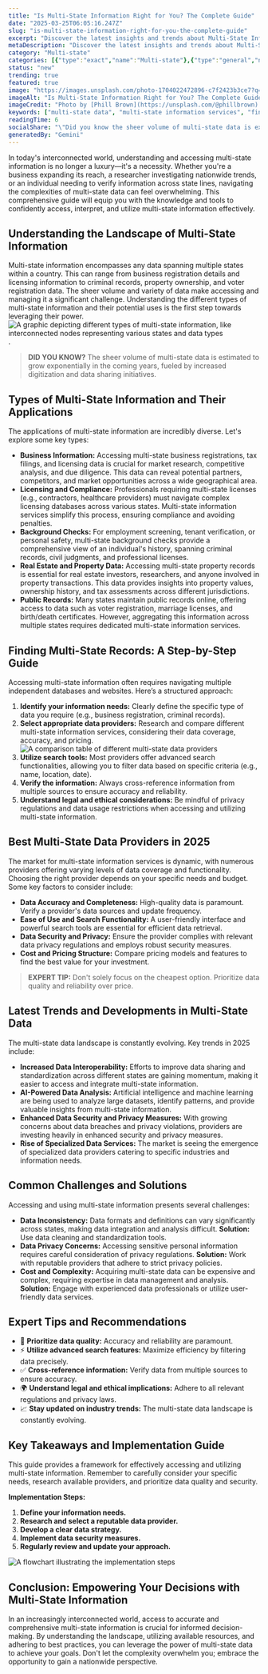 ```yaml
---
title: "Is Multi-State Information Right for You? The Complete Guide"
date: "2025-03-25T06:05:16.247Z"
slug: "is-multi-state-information-right-for-you-the-complete-guide"
excerpt: "Discover the latest insights and trends about Multi-State Information. This comprehensive guide covers everything you need to know about Multi-State Information in 2025."
metaDescription: "Discover the latest insights and trends about Multi-State Information. This comprehensive guide covers everything you need to know about Multi-State Inform..."
category: "Multi-state"
categories: [{"type":"exact","name":"Multi-state"},{"type":"general","name":"Data Management"},{"type":"medium","name":"Database Systems"},{"type":"specific","name":"Distributed Databases"},{"type":"niche","name":"Sharding Strategies"}]
status: "new"
trending: true
featured: true
image: "https://images.unsplash.com/photo-1704022472896-c7f2423b3ce7?q=85&w=1200&fit=max&fm=webp&auto=compress"
imageAlt: "Is Multi-State Information Right for You? The Complete Guide"
imageCredit: "Photo by [Phill Brown](https://unsplash.com/@phillbrown) on Unsplash"
keywords: ["multi-state data", "multi-state information services", "find multi-state records", "multi-state business information", "how to access multi-state records", "multi-state background check services", "multi-state licensing information", "best multi-state data providers", "multi-state database access", "cost of multi-state data search"]
readingTime: 6
socialShare: "\"Did you know the sheer volume of multi-state data is exploding?  Mastering its access is no longer optional—it's the key to unlocking nationwide opportunities.\""
generatedBy: "Gemini"
---
```




In today's interconnected world, understanding and accessing multi-state information is no longer a luxury—it's a necessity. Whether you're a business expanding its reach, a researcher investigating nationwide trends, or an individual needing to verify information across state lines, navigating the complexities of multi-state data can feel overwhelming. This comprehensive guide will equip you with the knowledge and tools to confidently access, interpret, and utilize multi-state information effectively.

## Understanding the Landscape of Multi-State Information

Multi-state information encompasses any data spanning multiple states within a country.  This can range from business registration details and licensing information to criminal records, property ownership, and voter registration data.  The sheer volume and variety of data make accessing and managing it a significant challenge.  Understanding the different types of multi-state information and their potential uses is the first step towards leveraging their power. ![A graphic depicting different types of multi-state information, like interconnected nodes representing various states and data types](https://images.unsplash.com/photo-1496144300411-8dd31ce145ba?q=85&w=1200&fit=max&fm=webp&auto=compress).

> **DID YOU KNOW?** The sheer volume of multi-state data is estimated to grow exponentially in the coming years, fueled by increased digitization and data sharing initiatives.

## Types of Multi-State Information and Their Applications

The applications of multi-state information are incredibly diverse. Let's explore some key types:

* **Business Information:**  Accessing multi-state business registrations, tax filings, and licensing data is crucial for market research, competitive analysis, and due diligence.  This data can reveal potential partners, competitors, and market opportunities across a wide geographical area.
* **Licensing and Compliance:** Professionals requiring multi-state licenses (e.g., contractors, healthcare providers) must navigate complex licensing databases across various states. Multi-state information services simplify this process, ensuring compliance and avoiding penalties.
* **Background Checks:**  For employment screening, tenant verification, or personal safety, multi-state background checks provide a comprehensive view of an individual's history, spanning criminal records, civil judgments, and professional licenses.
* **Real Estate and Property Data:** Accessing multi-state property records is essential for real estate investors, researchers, and anyone involved in property transactions.  This data provides insights into property values, ownership history, and tax assessments across different jurisdictions.
* **Public Records:** Many states maintain public records online, offering access to data such as voter registration, marriage licenses, and birth/death certificates. However, aggregating this information across multiple states requires dedicated multi-state information services.

## Finding Multi-State Records: A Step-by-Step Guide

Accessing multi-state information often requires navigating multiple independent databases and websites.  Here’s a structured approach:

1. **Identify your information needs:**  Clearly define the specific type of data you require (e.g., business registration, criminal records).
2. **Select appropriate data providers:** Research and compare different multi-state information services, considering their data coverage, accuracy, and pricing. ![A comparison table of different multi-state data providers](https://images.unsplash.com/photo-1704022472896-c7f2423b3ce7?q=85&w=1200&fit=max&fm=webp&auto=compress)
3. **Utilize search tools:** Most providers offer advanced search functionalities, allowing you to filter data based on specific criteria (e.g., name, location, date).
4. **Verify the information:** Always cross-reference information from multiple sources to ensure accuracy and reliability.
5. **Understand legal and ethical considerations:**  Be mindful of privacy regulations and data usage restrictions when accessing and utilizing multi-state information.

## Best Multi-State Data Providers in 2025

The market for multi-state information services is dynamic, with numerous providers offering varying levels of data coverage and functionality.  Choosing the right provider depends on your specific needs and budget.  Some key factors to consider include:

* **Data Accuracy and Completeness:**  High-quality data is paramount. Verify a provider's data sources and update frequency.
* **Ease of Use and Search Functionality:**  A user-friendly interface and powerful search tools are essential for efficient data retrieval.
* **Data Security and Privacy:**  Ensure the provider complies with relevant data privacy regulations and employs robust security measures.
* **Cost and Pricing Structure:**  Compare pricing models and features to find the best value for your investment.

> **EXPERT TIP:**  Don't solely focus on the cheapest option.  Prioritize data quality and reliability over price.

## Latest Trends and Developments in Multi-State Data

The multi-state data landscape is constantly evolving.  Key trends in 2025 include:

* **Increased Data Interoperability:**  Efforts to improve data sharing and standardization across different states are gaining momentum, making it easier to access and integrate multi-state information.
* **AI-Powered Data Analysis:**  Artificial intelligence and machine learning are being used to analyze large datasets, identify patterns, and provide valuable insights from multi-state information.
* **Enhanced Data Security and Privacy Measures:**  With growing concerns about data breaches and privacy violations, providers are investing heavily in enhanced security and privacy measures.
* **Rise of Specialized Data Services:**  The market is seeing the emergence of specialized data providers catering to specific industries and information needs.

## Common Challenges and Solutions

Accessing and using multi-state information presents several challenges:

* **Data Inconsistency:** Data formats and definitions can vary significantly across states, making data integration and analysis difficult.  **Solution:**  Use data cleaning and standardization tools.
* **Data Privacy Concerns:**  Accessing sensitive personal information requires careful consideration of privacy regulations. **Solution:**  Work with reputable providers that adhere to strict privacy policies.
* **Cost and Complexity:**  Acquiring multi-state data can be expensive and complex, requiring expertise in data management and analysis. **Solution:**  Engage with experienced data professionals or utilize user-friendly data services.

##  Expert Tips and Recommendations

* 🔑 **Prioritize data quality:** Accuracy and reliability are paramount.
* ⚡ **Utilize advanced search features:**  Maximize efficiency by filtering data precisely.
* ✅ **Cross-reference information:**  Verify data from multiple sources to ensure accuracy.
* 🌍 **Understand legal and ethical implications:**  Adhere to all relevant regulations and privacy laws.
* 📈 **Stay updated on industry trends:**  The multi-state data landscape is constantly evolving.

## Key Takeaways and Implementation Guide

This guide provides a framework for effectively accessing and utilizing multi-state information.  Remember to carefully consider your specific needs, research available providers, and prioritize data quality and security.

**Implementation Steps:**

1. **Define your information needs.**
2. **Research and select a reputable data provider.**
3. **Develop a clear data strategy.**
4. **Implement data security measures.**
5. **Regularly review and update your approach.**

![A flowchart illustrating the implementation steps](https://images.unsplash.com/photo-1564760290292-23341e4df6ec?q=85&w=1200&fit=max&fm=webp&auto=compress)

## Conclusion: Empowering Your Decisions with Multi-State Information

In an increasingly interconnected world, access to accurate and comprehensive multi-state information is crucial for informed decision-making.  By understanding the landscape, utilizing available resources, and adhering to best practices, you can leverage the power of multi-state data to achieve your goals.  Don't let the complexity overwhelm you; embrace the opportunity to gain a nationwide perspective.

